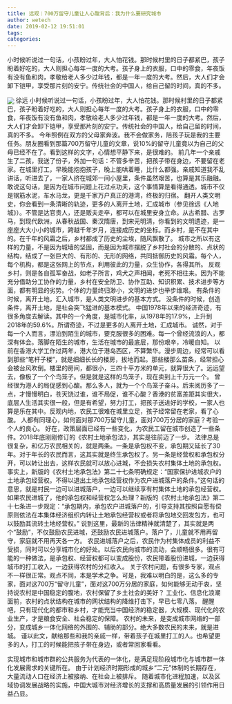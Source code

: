 ```yaml
---
title: 远观︱700万留守儿童让人心酸背后：我为什么要研究城市
author: wetech
date: 2019-02-12 19:51:01
tags: 
categories: 
---
```

小时候听说过一句话，小孩盼过年，大人怕花钱。那时候村里的日子都紧巴，孩子盼着好吃的，大人则担心每年一度的大考。孩子身上的衣服，口中的零食，年夜饭有没有鱼和肉，孝敬给老人多少过年钱，都是一年一度的大考。然后，大人们才会卸下铠甲，享受那片刻的安宁。传统社会的中国人，给自己留的时间，真的不多。
<!-- more -->
<img align="center" border="0" src="https://imgcdn.yicai.com/uppics/images/2019/02/5736448894f917372388bf71f2c8db87.jpg" />
徐远
小时候听说过一句话，小孩盼过年，大人怕花钱。那时候村里的日子都紧巴，孩子盼着好吃的，大人则担心每年一度的大考。孩子身上的衣服，口中的零食，年夜饭有没有鱼和肉，孝敬给老人多少过年钱，都是一年一度的大考。然后，大人们才会卸下铠甲，享受那片刻的安宁。传统社会的中国人，给自己留的时间，真的不多。
今年照例在双方的父母家奔波。我不会做家务，陪孩子玩是我的主要任务。朋友圈看到那篇700万留守儿童的文章，说10%的留守儿童竟以为自己的父母已经不在了。看到这样的文字，心情想平静下来，是很难的。
前几年一个亲戚生了二孩，我送了份子，外加一句话：不管多辛苦，把孩子带在身边，不要留在老家。在城里打工，早晚能抱抱孩子，晚上能哄着睡，比什么都强。亲戚知道我不乱讲话，听进去了，一家人挤在城郊一间小屋里，条件虽然艰苦，也算是其乐融融。
敢说这句话，是因为在城市问题上花过点功夫，这个事情算是看得通透。城市不仅是钢筋水泥，车水马龙，更是千家万户真正的港湾，终极的归宿。
翻开人类文明史，你会看到一条清晰的轨迹，更多的人离开土地，汇成城市（参见徐远《人地城》）。不管是达官贵人，还是贩夫走卒，都可以在城里安身立命。从古希腊、古罗马，到现代欧洲，从春秋战国、秦汉隋唐，到宋元明清，你看到的文明遗迹，是一座座大大小小的城市，跨越千年岁月，连接成历史的坐标。而乡村，是不在其中的。在千年的风霜之后，乡村都成了历史的尘埃，随风飘散了。
城市之所以有这样的力量，不是因为城墙的坚固，而是因为城市摆脱了乡村社会的分散的、点状的结构，结成了一张巨大的、有形的、无形的网络，共同抵御历史的风霜。每个人，每个机构，都是这张网上的节点，利用彼此的力量，众生协作，各得其所。
反观乡村，则是各自孤军奋战，如老子所言，鸡犬之声相闻，老死不相往来。因为不能充分借助分工协作的力量，乡村在安全防卫、协作互助、知识积累、技术进步等方面，都有明显的劣势。个体的力量终归渺小，文明的进步也举步维艰。
有条件的时候，离开土地，汇入城市，是人类文明进步的基本方式。
没条件的时候，创造条件，离开土地，是社会突飞猛进的基本模式。
中国1978年以来的经济奇迹，有很多角度去解读。其中的一个角度，是城市化率，从1978年的17.9%，上升到2018年的59.6%。所谓奇迹，不过是更多的人离开土地，汇成城市。
诚然，对于每一个人而言，漂泊到陌生的城市，要克服很多的困难。每一个曾经流浪的人，都深有体会。落脚在陌生的城市，生活在城市的最底层，那份艰辛，冷暖自知。
以前在香港大学工作过两年，港大位于港岛西区，不算繁华。漫步周边，经常可以看到那些“笔杆子楼”，就是细细长长的楼房，拔地而起。那些楼那么苗条，经常担心会被台风吹倒。楼里的房间，都很小，三四十平方米的单元，就算很大了。远远望去，像极了一个个鸟笼子。但是就是这样的鸟笼子，现在卖到上千万元一个。
曾经很为港人的局促感到心酸。那么多人，就为一个个鸟笼子奋斗。后来阅历多了一点，才慢慢明白，苍天饶过谁，谁不局促，谁不心酸？香港的贫富差距其实很大，底层人生活其实很一般，但是有希望，努力打工，把孩子送进好的学校，一家人也算是乐在其中。反观内地，农民工很难在城里立足，孩子经常留在老家，看了心酸。
人都有同理心，如何面对那700万留守儿童，面对700万分居的家庭？考验一个人的良心。
好在，政策层面已经有一些变化，为农民工留在城市创造了一些条件。2018年底刚刚修订的《农村土地承包法》，其实是往前迈了一步。
法律总是很复杂，和亿万农民相关的，就是两条。一条是承包权不变，承包期又延长了30年。对于年长的农民而言，这其实就是终生承包权了。另一条是经营权和承包权分开，可以转让出去，这样农民就可以放心进城，不会损失农村集体土地的承包权。
事实上，新版的《农村土地承包法》第二十七条明确规定：“国家保护进城农户的土地承包经营权。不得以退出土地承包经营权作为农户进城落户的条件。”这句话的意思，就是村民一边可以进城落户，一边可以继续享有村集体土地的承包经营权。
如果农民进城了，他的承包权和经营权怎么处理？新版的《农村土地承包法》第二十七条进一步规定：“承包期内，承包农户进城落户的，引导支持其按照自愿有偿原则依法在本集体经济组织内转让土地承包经营权或者将承包地交回发包方，也可以鼓励其流转土地经营权。”
说到这里，最新的法律精神就清楚了，其实就是两个“鼓励”，不仅鼓励农民进城，还鼓励农民进城落户。落户了，儿童就不用再留守，家庭就不用再天各一方。
农民进城落户之后，农民作为村集体成员的利益不受损，同时可以分享城市化的好处。以后农民向城市的流动，会顺畅很多。很有可能的一种做法，是承包权、经营权都可以变成股份，农民带着股份进城，一边获得城市的打工收入，一边获得农村的分红收入。
关于农村问题，有很多专家，观点不一样很正常。观点不同，本是学术之争。可是，我难以明白的是，这么多的专家，面对这700万“留守儿童”，面对这700万分居的家庭，如何能够无动于衷，坚持说农村是中国稳定的腹地，农村保留了乡土社会的美好？
工业化、信息化浪潮面前，农村的点状结构在城市的网状结构的降维打击下，早已七零八落。
醒醒吧，只有现代化的都市和乡村，才能充当中国经济的稳定器，大规模、现代化的农业生产，才是粮食安全、社会稳定的保障。
农村的未来，是变成城市网络的一部分，变成城乡一体化网络的外围的、辅助的部分。绝大多数农民的未来，就是进城。
谨以此文，献给那些和我的亲戚一样，带着孩子在城里打工的人。也希望更多的人，打工的时候能把孩子带在身边，或者常回家看看。
 
 
实现城市和城市群的公共服务为代表的一体化，是满足现阶段城市化与城市群一体化发展需求的关键所在。
由于计划经济时期形成的城乡“二元”体制的长期存在，大量流动人口在经济上被接纳、在社会上被排斥。
随着城市化进程加速，以及区域协调发展战略的实施，中国大城市对经济增长的支撑和高质量发展的引领作用日益凸显。
